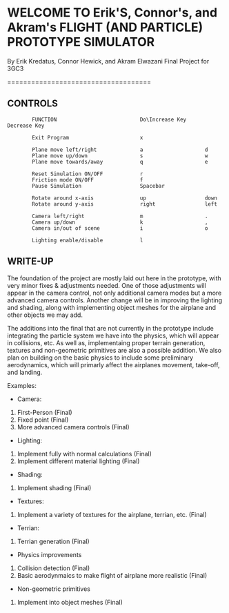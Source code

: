 #  WELCOME TO Erik'S, Connor's, and Akram's FLIGHT (AND PARTICLE) PROTOTYPE SIMULATOR 

By Erik Kredatus, Connor Hewick, and Akram Elwazani
Final Project for 3GC3

 ====================================
## CONTROLS
```
        FUNCTION                           Do\Increase Key      Decrease Key

        Exit Program                       x

        Plane move left/right              a                    d
        Plane move up/down                 s                    w
        Plane move towards/away            q                    e

        Reset Simulation ON/OFF            r
        Friction mode ON/OFF               f
        Pause Simulation                   Spacebar

        Rotate around x-axis               up                   down
        Rotate around y-axis               right                left

        Camera left/right                  m                    .
        Camera up/down                     k                    ,
        Camera in/out of scene             i                    o

        Lighting enable/disable            l
```
## WRITE-UP
The foundation of the project are mostly laid out here in the prototype, with very minor fixes & adjustments needed. One of those adjustments will appear in the camera control, not only additional camera modes but a more advanced camera controls. Another change will be in improving the lighting and shading, along with implementing object meshes for the airplane and other objects we may add. 

The additions into the final that are not currently in the prototype include integrating the particle system we have into the physics, which will appear in collisions, etc. As well as, implementaing proper terrain generation, textures and non-geometric primitives are also a possible addition. We also plan on building on the basic physics to include some preliminary aerodynamics, which will primarly affect the airplanes movement, take-off, and landing. 

Examples:
* Camera:      
1. First-Person (Final)
2. Fixed point  (Final)
3. More advanced camera controls (Final)

* Lighting:
1. Implement fully with normal calculations (Final)
2. Implement different material lighting (Final)

* Shading:
1. Implement shading (Final)

* Textures:
1. Implement a variety of textures for the airplane, terrian, etc. (Final)

* Terrian:
1. Terrian generation (Final)

* Physics improvements
1. Collision detection (Final)
2. Basic aerodynmaics to make flight of airplane more realistic (Final)

* Non-geometric primitives 
1. Implement into object meshes (Final)